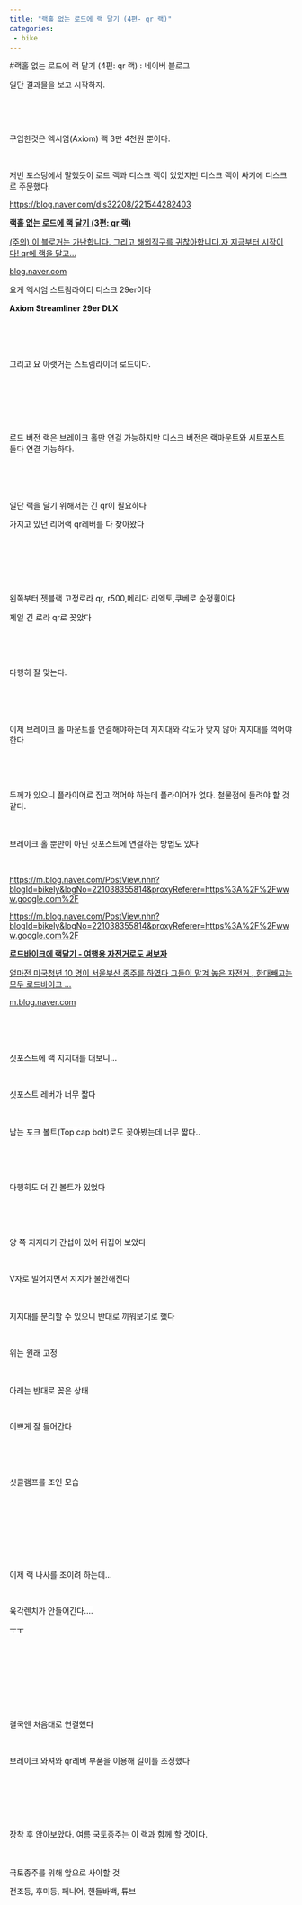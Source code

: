 ```yaml
---
title: "랙홀 없는 로드에 랙 달기 (4편- qr 랙)"
categories:
 - bike
---
```

#랙홀 없는 로드에 랙 달기 (4편: qr 랙) : 네이버 블로그
<div class="wrap_rabbit pcol2 _param(1) _postViewArea221545137892" id="post-view221545137892">
<!-- Rabbit HTML --><div class="se-viewer se-theme-default" lang="ko-KR">
<!-- SE_DOC_HEADER_END -->
<div class="se-main-container">
<div class="se-component se-text se-l-default" id="SE-d1a847c2-bec5-4c88-9bca-48799623bd4a">
<div class="se-component-content">
<div class="se-section se-section-text se-l-default">
<div class="se-module se-module-text"><!-- SE-TEXT { --><p class="se-text-paragraph se-text-paragraph-align-" id="SE-d6195693-295c-46cf-a13b-cafffa90b354" style=""><span class="se-fs- se-ff-" id="SE-879e5c88-6a34-43b6-95bd-8e9051c57477" style="">일단 결과물을 보고 시작하자.</span></p><!-- } SE-TEXT --><!-- SE-TEXT { --><p class="se-text-paragraph se-text-paragraph-align-" id="SE-1885bfdf-0cb3-4342-8558-c45db31653e2" style=""><span class="se-fs- se-ff-" id="SE-f7b64e61-6f01-43d0-9f40-adff106b0531" style="">​</span></p><!-- } SE-TEXT --></div>
</div>
</div>
</div> <div class="se-component se-image se-l-default" id="SE-615c5e50-88f5-4df5-9f2a-aaed97446b87">
<div class="se-component-content se-component-content-fit">
<div class="se-section se-section-image se-l-default se-section-align-">
<a class="se-module se-module-image __se_image_link __se_link" data-linkdata='{"id" : "SE-615c5e50-88f5-4df5-9f2a-aaed97446b87", "src" : "https://postfiles.pstatic.net/MjAxOTA1MjNfOTAg/MDAxNTU4NjE2NDQ0ODcy.KHO3kIeBGgjzL9dfoNiGsK-LG5Rl0Orzswhvx8NFw7Qg.f7BNf4hDyrYRaK4JXG6pwzDuSr88ghOUkcUgh-BDY7Yg.JPEG.dls32208/KakaoTalk_20190523_200548853.jpg", "linkUse" : "false", "link" : ""}' data-linktype="img" href="#" onclick="return false;" style=" ">
<img alt="" class="se-image-resource" data-height="1233" data-lazy-src="https://postfiles.pstatic.net/MjAxOTA1MjNfOTAg/MDAxNTU4NjE2NDQ0ODcy.KHO3kIeBGgjzL9dfoNiGsK-LG5Rl0Orzswhvx8NFw7Qg.f7BNf4hDyrYRaK4JXG6pwzDuSr88ghOUkcUgh-BDY7Yg.JPEG.dls32208/KakaoTalk_20190523_200548853.jpg?type=w966" data-width="693" src="https://raw.githubusercontent.com/rage147-OwO/rage147-OwO.github.io/master/_images/images/2019-5-24-랙홀 없는 로드에 랙 달기 (4편- qr 랙)/0.jpg">
</a> </div>
</div>
</div> <div class="se-component se-text se-l-default" id="SE-3806622d-5559-4f75-ac37-56b5d90e15bc">
<div class="se-component-content">
<div class="se-section se-section-text se-l-default">
<div class="se-module se-module-text"><!-- SE-TEXT { --><p class="se-text-paragraph se-text-paragraph-align-" id="SE-3cdb72cd-d42f-421f-a941-6c3c40f1090b" style=""><span class="se-fs- se-ff-" id="SE-a444a8e2-58fc-490f-8770-0259203ee252" style="">구입한것은 엑시엄(Axiom) 랙 3만 4천원 뿐이다.</span></p><!-- } SE-TEXT --><!-- SE-TEXT { --><p class="se-text-paragraph se-text-paragraph-align-" id="SE-a772460d-3ba2-491a-a467-66db754466f8" style=""><span class="se-fs- se-ff-" id="SE-43b9d2ba-6e60-4459-9cb8-ce297a60950f" style="">​</span></p><!-- } SE-TEXT --><!-- SE-TEXT { --><p class="se-text-paragraph se-text-paragraph-align-" id="SE-8985f149-4cc9-4001-a4d2-ee7eecd208d9" style=""><span class="se-fs- se-ff-" id="SE-ed09c46b-bfef-4187-9c29-3f9e1011af82" style="">저번 포스팅에서 말했듯이 로드 랙과 디스크 랙이 있었지만 디스크 랙이 싸기에 디스크로 주문했다.</span></p><!-- } SE-TEXT --><!-- SE-TEXT { --><p class="se-text-paragraph se-text-paragraph-align-" id="SE-2fbf29a6-5916-480e-816f-b80505ab5485" style=""><span class="se-fs- se-ff-" id="SE-5a62e4aa-f259-4b2c-b264-b64f004e562e" style=""> </span><span class="se-fs- se-ff-" id="SE-a5d3556a-0ff7-4915-bb9c-61861b706aa9" style=""><a class="se-link" href="https://blog.naver.com/dls32208/221544282403" target="_blank">https://blog.naver.com/dls32208/221544282403</a></span><span class="se-fs- se-ff-" id="SE-cb088496-c83e-4c59-b056-211245f4df7d" style=""> </span></p><!-- } SE-TEXT --></div>
</div>
</div>
</div> <div class="se-component se-oglink se-l-text" id="SE-97ef244a-f628-4c81-9c01-20b5bf23edea">
<div class="se-component-content">
<div class="se-section se-section-oglink se-l-text se-section-align-">
<div class="se-module se-module-oglink">
<a class="se-oglink-info" href="https://blog.naver.com/dls32208/221544282403" target="_blank">
<div class="se-oglink-info-container">
<strong class="se-oglink-title">랙홀 없는 로드에 랙 달기 (3편: qr 랙)</strong>
<p class="se-oglink-summary">(주의) 이 블로거는 가난합니다. 그리고 해외직구를 귀찮아합니다.​자 지금부터 시작이다! qr에 랙을 달고...</p>
<p class="se-oglink-url">blog.naver.com</p>
</div>
</a>
</div>
</div>
</div>
<script class="__se_module_data" data-module='{"type":"v2_oglink", "id" :"SE-97ef244a-f628-4c81-9c01-20b5bf23edea", "data" : {"link" : "https://blog.naver.com/dls32208/221544282403", "isVideo" : "false", "thumbnail" : "https://dthumb-phinf.pstatic.net/?src=%22https%3A%2F%2Fblogthumb.pstatic.net%2FMjAxOTA1MjNfMjA4%2FMDAxNTU4NTM3OTYxMTY3._bbsepAqiLEiSwNV_NL0s_NmJPLi1aihdGmGnlS5FKsg.wgV0miWkSrK6N5s90dtp1GzVAK6WHGzA_dIyrp7yAmgg.PNG.dls32208%2Fimage.png%3Ftype%3Dw2%22&amp;type=ff120"}}' type="text/data"></script>
</div> <div class="se-component se-text se-l-default" id="SE-ad98fc62-c6f3-499d-85a4-727d5bac5cae">
<div class="se-component-content">
<div class="se-section se-section-text se-l-default">
<div class="se-module se-module-text"><!-- SE-TEXT { --><p class="se-text-paragraph se-text-paragraph-align-" id="SE-e448cae2-1690-4d65-8a15-1b133eb9bba2" style=""><span class="se-fs- se-ff-" id="SE-e2c1ae83-79e2-4ce2-b196-46f64a73be41" style="">요게 엑시엄 스트림라이더 디스크 29er이다</span></p><!-- } SE-TEXT --><!-- SE-TEXT { --><p class="se-text-paragraph se-text-paragraph-align-" id="SE-97593471-b8a0-41c0-9c82-a4d1edb629bf" style="line-height:1.4;"><span class="se-fs-fs24 se-ff-system se-style-unset" id="SE-bedf6233-e773-4228-997f-ce72dbe5186e" style="color:#111111;background-color:#ffffff;"><b>Axiom Streamliner 29er DLX</b></span></p><!-- } SE-TEXT --></div>
</div>
</div>
</div> <div class="se-component se-image se-l-default" id="SE-aa8a961a-2973-4cbc-ba4b-54c0827f6e08">
<div class="se-component-content se-component-content-normal">
<div class="se-section se-section-image se-l-default se-section-align-" style="max-width:425px;">
<a class="se-module se-module-image __se_image_link __se_link" data-linkdata='{"id" : "SE-aa8a961a-2973-4cbc-ba4b-54c0827f6e08", "src" : "https://postfiles.pstatic.net/MjAxOTA1MjNfMjM5/MDAxNTU4NjE3MDM1NDMy.COfeY0-tw7uPgrGG7c_j82hcM3f0Wvma2I4Bat6-K24g.ahPI7XnJhyxZCqpZLln42R2Om85hpt_QMWG5Laf3CVIg.JPEG.dls32208/KakaoTalk_20190523_200551055.jpg", "linkUse" : "false", "link" : ""}' data-linktype="img" href="#" onclick="return false;" style=" ">
<img alt="" class="se-image-resource" data-height="346" data-lazy-src="https://postfiles.pstatic.net/MjAxOTA1MjNfMjM5/MDAxNTU4NjE3MDM1NDMy.COfeY0-tw7uPgrGG7c_j82hcM3f0Wvma2I4Bat6-K24g.ahPI7XnJhyxZCqpZLln42R2Om85hpt_QMWG5Laf3CVIg.JPEG.dls32208/KakaoTalk_20190523_200551055.jpg?type=w966" data-width="425" src="https://raw.githubusercontent.com/rage147-OwO/rage147-OwO.github.io/master/_images/images/2019-5-24-랙홀 없는 로드에 랙 달기 (4편- qr 랙)/1.jpg">
</a> </div>
</div>
</div> <div class="se-component se-text se-l-default" id="SE-4d816aa6-9023-4de5-b7eb-5c2e30498451">
<div class="se-component-content">
<div class="se-section se-section-text se-l-default">
<div class="se-module se-module-text"><!-- SE-TEXT { --><p class="se-text-paragraph se-text-paragraph-align-" id="SE-186cdde8-b659-457d-843b-dad943f06dcd" style="line-height:1.4;"><span class="se-fs-fs24 se-ff-system se-style-unset" id="SE-ed1098d3-ea98-469f-a305-fea7c759a905" style="color:#111111;background-color:#ffffff;"><b>​</b></span></p><!-- } SE-TEXT --><!-- SE-TEXT { --><p class="se-text-paragraph se-text-paragraph-align-" id="SE-2f958eb2-74c2-4d7b-bd65-00b827b36a20" style="line-height:1.4;"><span class="se-fs- se-ff- se-weight-unset se-style-unset" id="SE-61ba8713-8a49-4e84-b991-39cfe95dbe1b" style="color:#111111;background-color:#ffffff;">그리고 요 아랫거는 스트림라이더 로드이다.</span></p><!-- } SE-TEXT --><!-- SE-TEXT { --><p class="se-text-paragraph se-text-paragraph-align-" id="SE-8034ac63-6274-42a1-84e7-ae42c2dce1b5" style="line-height:1.4;"><span class="se-fs- se-ff- se-weight-unset se-style-unset" id="SE-f5068aa2-92cd-487b-b124-10056fc8e169" style="color:#111111;background-color:#ffffff;">​</span></p><!-- } SE-TEXT --><!-- SE-TEXT { --><p class="se-text-paragraph se-text-paragraph-align-" id="SE-bde07852-0500-44ab-b510-8161e48165b7" style="line-height:1.4;"><span class="se-fs- se-ff- se-weight-unset se-style-unset" id="SE-ab7a59ff-3bf2-4406-a4ef-5ed4dac2dd45" style="color:#111111;background-color:#ffffff;">​</span></p><!-- } SE-TEXT --></div>
</div>
</div>
</div> <div class="se-component se-image se-l-default" id="SE-c872c5f8-7e83-42ba-945a-0cefc9b6e9c9">
<div class="se-component-content se-component-content-normal">
<div class="se-section se-section-image se-l-default se-section-align-" style="max-width:560px;">
<a class="se-module se-module-image __se_image_link __se_link" data-linkdata='{"id" : "SE-c872c5f8-7e83-42ba-945a-0cefc9b6e9c9", "src" : "https://raw.githubusercontent.com/rage147-OwO/rage147-OwO.github.io/master/_images/images/2019-5-24-랙홀 없는 로드에 랙 달기 (4편- qr 랙)/2.jpg", "linkUse" : "false", "link" : ""}' data-linktype="img" href="#" onclick="return false;" style=" ">
<img alt="" class="se-image-resource" src="https://raw.githubusercontent.com/rage147-OwO/rage147-OwO.github.io/master/_images/images/2019-5-24-랙홀 없는 로드에 랙 달기 (4편- qr 랙)/2.jpg">
</a> </div>
</div>
</div> <div class="se-component se-text se-l-default" id="SE-b25a1dae-22e9-4438-bada-5afba6333231">
<div class="se-component-content">
<div class="se-section se-section-text se-l-default">
<div class="se-module se-module-text"><!-- SE-TEXT { --><p class="se-text-paragraph se-text-paragraph-align-" id="SE-6aa0e2f6-8571-4a53-8fe0-ad03ffe4bdaa" style="line-height:1.4;"><span class="se-fs- se-ff- se-weight-unset se-style-unset" id="SE-32c1d5f3-90f7-4c41-960d-6c0612f28dd3" style="color:#111111;background-color:#ffffff;">로드 버전 랙은 브레이크 홀만 연걸 가능하지만 디스크 버전은 랙마운트와 시트포스트 둘다 연결 가능하다.</span></p><!-- } SE-TEXT --><!-- SE-TEXT { --><p class="se-text-paragraph se-text-paragraph-align-" id="SE-d10d01c3-cd61-4ece-bfd9-5f462afc7ef1" style="line-height:1.4;"><span class="se-fs- se-ff- se-weight-unset se-style-unset" id="SE-79490484-1ee3-435b-85f7-b25812f39124" style="color:#111111;background-color:#ffffff;">​</span></p><!-- } SE-TEXT --><!-- SE-TEXT { --><p class="se-text-paragraph se-text-paragraph-align-" id="SE-45bbb924-ea29-4f08-9f7f-bc5c390d061b" style="line-height:1.4;"><span class="se-fs- se-ff- se-weight-unset se-style-unset" id="SE-4b37aa93-48ab-43b7-bf37-073313eae1db" style="color:#111111;background-color:#ffffff;">​</span></p><!-- } SE-TEXT --><!-- SE-TEXT { --><p class="se-text-paragraph se-text-paragraph-align-" id="SE-2994ff89-6f34-42cf-8eee-c04de7ce7ebc" style="line-height:1.4;"><span class="se-fs- se-ff- se-weight-unset se-style-unset" id="SE-b02ad421-1ee2-4c25-86d7-118590e6dc1e" style="color:#111111;background-color:#ffffff;">일단 랙을 달기 위해서는 긴 qr이 필요하다</span></p><!-- } SE-TEXT --><!-- SE-TEXT { --><p class="se-text-paragraph se-text-paragraph-align-" id="SE-81e49f95-47b3-46ee-a9bd-58e28f6881e7" style="line-height:1.4;"><span class="se-fs- se-ff- se-weight-unset se-style-unset" id="SE-fed7c9d7-7dc5-4002-a1af-b3b2f4ddce65" style="color:#111111;background-color:#ffffff;">가지고 있던 리어랙 qr레버를 다 찾아왔다</span></p><!-- } SE-TEXT --><!-- SE-TEXT { --><p class="se-text-paragraph se-text-paragraph-align-" id="SE-1b708b30-f06d-46b1-b576-3128fe035fb4" style="line-height:1.4;"><span class="se-fs- se-ff- se-weight-unset se-style-unset" id="SE-ecfa8c2e-de60-4931-8597-c0f53725d34f" style="color:#111111;background-color:#ffffff;">​</span></p><!-- } SE-TEXT --><!-- SE-TEXT { --><p class="se-text-paragraph se-text-paragraph-align-" id="SE-6d40b397-9b8e-4240-9542-2f0b92fe8cf2" style="line-height:1.4;"><span class="se-fs- se-ff- se-weight-unset se-style-unset" id="SE-64b74826-5545-4250-86ae-34ffda72998f" style="color:#111111;background-color:#ffffff;">​</span></p><!-- } SE-TEXT --></div>
</div>
</div>
</div> <div class="se-component se-image se-l-default" id="SE-53bec902-3963-4599-b602-047d680d057f">
<div class="se-component-content se-component-content-normal">
<div class="se-section se-section-image se-l-default se-section-align-" style="max-width:519px;">
<a class="se-module se-module-image __se_image_link __se_link" data-linkdata='{"id" : "SE-53bec902-3963-4599-b602-047d680d057f", "src" : "https://postfiles.pstatic.net/MjAxOTA1MjNfMTQ0/MDAxNTU4NjE5MTU2MTg2.uYo0v-xd36_qkUVPskbCwiwZ_iVSjP8sNa7U01xyMZ0g.mJKJL-sWU4dE3dzs9fRG311Cvf1uhDDcIES5CkQXIQog.JPEG.dls32208/KakaoTalk_20190522_232957625.jpg", "linkUse" : "false", "link" : ""}' data-linktype="img" href="#" onclick="return false;" style=" ">
<img alt="" class="se-image-resource" data-height="924" data-lazy-src="https://postfiles.pstatic.net/MjAxOTA1MjNfMTQ0/MDAxNTU4NjE5MTU2MTg2.uYo0v-xd36_qkUVPskbCwiwZ_iVSjP8sNa7U01xyMZ0g.mJKJL-sWU4dE3dzs9fRG311Cvf1uhDDcIES5CkQXIQog.JPEG.dls32208/KakaoTalk_20190522_232957625.jpg?type=w966" data-width="519" src="https://raw.githubusercontent.com/rage147-OwO/rage147-OwO.github.io/master/_images/images/2019-5-24-랙홀 없는 로드에 랙 달기 (4편- qr 랙)/3.jpg">
</a> </div>
</div>
</div> <div class="se-component se-text se-l-default" id="SE-f46e3ff3-20cc-46fc-b878-cc8323df5470">
<div class="se-component-content">
<div class="se-section se-section-text se-l-default">
<div class="se-module se-module-text"><!-- SE-TEXT { --><p class="se-text-paragraph se-text-paragraph-align-" id="SE-65ee7463-da6b-44de-a023-f7d07a22cd1a" style="line-height:1.4;"><span class="se-fs- se-ff- se-weight-unset se-style-unset" id="SE-1db65658-bfad-4a33-bdfb-2979f58c9b2f" style="color:#111111;background-color:#ffffff;">왼쪽부터 젯블랙 고정로라 qr, r500,메리다 리엑토,쿠베로 순정휠이다</span></p><!-- } SE-TEXT --><!-- SE-TEXT { --><p class="se-text-paragraph se-text-paragraph-align-" id="SE-6deeea74-3b95-41e8-8cac-2a2e4dd77dcb" style="line-height:1.4;"><span class="se-fs- se-ff- se-weight-unset se-style-unset" id="SE-efd32c40-ef14-4985-8f9d-2f904b2aa34b" style="color:#111111;background-color:#ffffff;">제일 긴 로라 qr로 꽂았다</span></p><!-- } SE-TEXT --><!-- SE-TEXT { --><p class="se-text-paragraph se-text-paragraph-align-" id="SE-d405082b-8222-41e4-a2b1-8d433ca6b0c2" style="line-height:1.4;"><span class="se-fs- se-ff- se-weight-unset se-style-unset" id="SE-dcb6ac25-c9d8-4d79-979c-e0c583033b8a" style="color:#111111;background-color:#ffffff;">​</span></p><!-- } SE-TEXT --></div>
</div>
</div>
</div> <div class="se-component se-image se-l-default" id="SE-75052d80-8a09-46f0-b996-6f0b0d43c262">
<div class="se-component-content se-component-content-normal">
<div class="se-section se-section-image se-l-default se-section-align-" style="max-width:519px;">
<a class="se-module se-module-image __se_image_link __se_link" data-linkdata='{"id" : "SE-75052d80-8a09-46f0-b996-6f0b0d43c262", "src" : "https://postfiles.pstatic.net/MjAxOTA1MjNfMTEg/MDAxNTU4NjE5ODg2NDk4.L3KhbQXmIfapVJqtEo2R3gCBb7dlAVEDCRPgHUbPhKMg.Au6NrcR0H8roDF-As18H-O3lkWkEiWCFCkWYp15HqvMg.JPEG.dls32208/KakaoTalk_20190523_001754519.jpg", "linkUse" : "false", "link" : ""}' data-linktype="img" href="#" onclick="return false;" style=" ">
<img alt="" class="se-image-resource" data-height="924" data-lazy-src="https://postfiles.pstatic.net/MjAxOTA1MjNfMTEg/MDAxNTU4NjE5ODg2NDk4.L3KhbQXmIfapVJqtEo2R3gCBb7dlAVEDCRPgHUbPhKMg.Au6NrcR0H8roDF-As18H-O3lkWkEiWCFCkWYp15HqvMg.JPEG.dls32208/KakaoTalk_20190523_001754519.jpg?type=w966" data-width="519" src="https://raw.githubusercontent.com/rage147-OwO/rage147-OwO.github.io/master/_images/images/2019-5-24-랙홀 없는 로드에 랙 달기 (4편- qr 랙)/4.jpg"/>
</a> </div>
</div>
</div> <div class="se-component se-text se-l-default" id="SE-8fa611a4-a366-40f7-b2ca-03e1ed0b2e44">
<div class="se-component-content">
<div class="se-section se-section-text se-l-default">
<div class="se-module se-module-text"><!-- SE-TEXT { --><p class="se-text-paragraph se-text-paragraph-align-" id="SE-0e7be7d8-fe27-47c6-86b1-36558c16ee4f" style="line-height:1.4;"><span class="se-fs- se-ff- se-weight-unset se-style-unset" id="SE-68f1a6af-26a0-498a-b415-68e19f1cb65c" style="color:#111111;background-color:#ffffff;">다행히 잘 맞는다.</span></p><!-- } SE-TEXT --><!-- SE-TEXT { --><p class="se-text-paragraph se-text-paragraph-align-" id="SE-0aa0fe0d-9435-40a3-9616-fb3cb067d142" style="line-height:1.4;"><span class="se-fs- se-ff- se-weight-unset se-style-unset" id="SE-72b96f85-c058-427c-a6be-b652b60ec0da" style="color:#111111;background-color:#ffffff;">​</span></p><!-- } SE-TEXT --><!-- SE-TEXT { --><p class="se-text-paragraph se-text-paragraph-align-" id="SE-45105fcc-9f4d-4342-9bb7-91ae7e1b9166" style="line-height:1.4;"><span class="se-fs- se-ff- se-weight-unset se-style-unset" id="SE-d6579cd2-482d-4eba-a35d-8650b0fad5bf" style="color:#111111;background-color:#ffffff;">​</span></p><!-- } SE-TEXT --><!-- SE-TEXT { --><p class="se-text-paragraph se-text-paragraph-align-" id="SE-44be0f3e-48d6-462e-a38b-4f18d9f5e253" style="line-height:1.4;"><span class="se-fs- se-ff- se-weight-unset se-style-unset" id="SE-2dec92d4-41fd-4869-ba5c-c6e69f66ed96" style="color:#111111;background-color:#ffffff;">이제 브레이크 홀 마운트를 연결해야하는데 지지대와 각도가 맞지 않아 지지대를 꺽어야 한다</span></p><!-- } SE-TEXT --></div>
</div>
</div>
</div> <div class="se-component se-image se-l-default" id="SE-dc245cca-a098-49ce-b854-b9c4848eae76">
<div class="se-component-content se-component-content-normal">
<div class="se-section se-section-image se-l-default se-section-align-" style="max-width:519px;">
<a class="se-module se-module-image __se_image_link __se_link" data-linkdata='{"id" : "SE-dc245cca-a098-49ce-b854-b9c4848eae76", "src" : "https://postfiles.pstatic.net/MjAxOTA1MjNfMjI5/MDAxNTU4NjIxMTY3Nzc1.1hQN42y4TDa6d10Im2i853zu3wVk59nfUsw3FfVBtMsg.SftO7gXOIoKe6DgV4SOYC1fyQSWLbgVWSp6PugkA71cg.JPEG.dls32208/KakaoTalk_20190522_232923856.jpg", "linkUse" : "false", "link" : ""}' data-linktype="img" href="#" onclick="return false;" style=" ">
<img alt="" class="se-image-resource" data-height="924" data-lazy-src="https://postfiles.pstatic.net/MjAxOTA1MjNfMjI5/MDAxNTU4NjIxMTY3Nzc1.1hQN42y4TDa6d10Im2i853zu3wVk59nfUsw3FfVBtMsg.SftO7gXOIoKe6DgV4SOYC1fyQSWLbgVWSp6PugkA71cg.JPEG.dls32208/KakaoTalk_20190522_232923856.jpg?type=w966" data-width="519" src="https://raw.githubusercontent.com/rage147-OwO/rage147-OwO.github.io/master/_images/images/2019-5-24-랙홀 없는 로드에 랙 달기 (4편- qr 랙)/5.jpg"/>
</a> </div>
</div>
</div> <div class="se-component se-text se-l-default" id="SE-ef5b1734-3b44-4e1f-9a17-b6b5bdd4090c">
<div class="se-component-content">
<div class="se-section se-section-text se-l-default">
<div class="se-module se-module-text"><!-- SE-TEXT { --><p class="se-text-paragraph se-text-paragraph-align-" id="SE-6487b68d-f431-45dc-ad1f-6c82d4433c43" style="line-height:1.4;"><span class="se-fs- se-ff- se-weight-unset se-style-unset" id="SE-bd95987b-852f-4e14-8a59-435060c287c7" style="color:#111111;background-color:#ffffff;">​</span></p><!-- } SE-TEXT --><!-- SE-TEXT { --><p class="se-text-paragraph se-text-paragraph-align-" id="SE-a1d54547-efd4-4668-a819-ac89096feba8" style="line-height:1.4;"><span class="se-fs- se-ff- se-weight-unset se-style-unset" id="SE-ae5f0aaf-ce2e-4c21-8958-e605ae8f519b" style="color:#111111;background-color:#ffffff;">두께가 있으니 플라이어로 잡고 꺽어야 하는데 플라이어가 없다. 철물점에 들려야 할 것 같다.</span></p><!-- } SE-TEXT --><!-- SE-TEXT { --><p class="se-text-paragraph se-text-paragraph-align-" id="SE-7f6eacda-290a-439c-93b6-334997e2ec22" style="line-height:1.4;"><span class="se-fs- se-ff- se-weight-unset se-style-unset" id="SE-c6e7cd22-2469-4870-9231-db987c2e5df3" style="color:#111111;background-color:#ffffff;">​</span></p><!-- } SE-TEXT --><!-- SE-TEXT { --><p class="se-text-paragraph se-text-paragraph-align-" id="SE-69141469-b0da-4c12-bc9b-0e4620d716ce" style="line-height:1.4;"><span class="se-fs- se-ff- se-weight-unset se-style-unset" id="SE-c5316deb-b0fe-4d6f-82e8-3a7ded2605e0" style="color:#111111;background-color:#ffffff;">브레이크 홀 뿐만이 아닌 싯포스트에 연결하는 방법도 있다</span></p><!-- } SE-TEXT --></div>
</div>
</div>
</div> <div class="se-component se-image se-l-default" id="SE-f3d33009-27ed-4a82-b88d-816969d24ffc">
<div class="se-component-content se-component-content-normal">
<div class="se-section se-section-image se-l-default se-section-align-" style="max-width:519px;">
<a class="se-module se-module-image __se_image_link __se_link" data-linkdata='{"id" : "SE-f3d33009-27ed-4a82-b88d-816969d24ffc", "src" : "https://raw.githubusercontent.com/rage147-OwO/rage147-OwO.github.io/master/_images/images/2019-5-24-랙홀 없는 로드에 랙 달기 (4편- qr 랙)/6.jpg", "linkUse" : "false", "link" : ""}' data-linktype="img" href="#" onclick="return false;" style=" ">
<img alt="" class="se-image-resource" src="https://raw.githubusercontent.com/rage147-OwO/rage147-OwO.github.io/master/_images/images/2019-5-24-랙홀 없는 로드에 랙 달기 (4편- qr 랙)/6.jpg"/>
</a> <div class="se-module se-module-text se-caption"><p class="se-text-paragraph se-text-paragraph-align-" id="SE-b42c3854-128b-4019-b69c-7184ebf47362" style=""><span class="se-fs- se-ff-" id="SE-8e2807cc-ba5d-4b5b-a94a-45a8d28069e7" style=""><a class="se-link" href="https://m.blog.naver.com/PostView.nhn?blogId=bikely&amp;logNo=221038355814&amp;proxyReferer=https%3A%2F%2Fwww.google.com%2F" target="_blank">https://m.blog.naver.com/PostView.nhn?blogId=bikely&amp;logNo=221038355814&amp;proxyReferer=https%3A%2F%2Fwww.google.com%2F</a></span></p></div>
</div>
</div>
</div> <div class="se-component se-text se-l-default" id="SE-38920648-7547-4ceb-9e3a-8ad75a9562c5">
<div class="se-component-content">
<div class="se-section se-section-text se-l-default">
<div class="se-module se-module-text"><!-- SE-TEXT { --><p class="se-text-paragraph se-text-paragraph-align-" id="SE-4193d8d3-934e-48d0-9354-17a60acb8b52" style=""><span class="se-fs- se-ff-" id="SE-94ba5019-26ff-4f0b-b265-6084f9d1af59" style=""><a class="se-link" href="https://m.blog.naver.com/PostView.nhn?blogId=bikely&amp;logNo=221038355814&amp;proxyReferer=https%3A%2F%2Fwww.google.com%2F" target="_blank">https://m.blog.naver.com/PostView.nhn?blogId=bikely&amp;logNo=221038355814&amp;proxyReferer=https%3A%2F%2Fwww.google.com%2F</a></span></p><!-- } SE-TEXT --></div>
</div>
</div>
</div> <div class="se-component se-oglink se-l-text" id="SE-f8c4ee77-be41-4a73-b9b8-f10e7838b343">
<div class="se-component-content">
<div class="se-section se-section-oglink se-l-text se-section-align-">
<div class="se-module se-module-oglink">
<a class="se-oglink-info" href="https://m.blog.naver.com/PostView.nhn?blogId=bikely&amp;logNo=221038355814&amp;proxyReferer=https%3A%2F%2Fwww.google.com%2F" target="_blank">
<div class="se-oglink-info-container">
<strong class="se-oglink-title">로드바이크에  랙달기  -  여행용 자전거로도  써보자</strong>
<p class="se-oglink-summary">얼마전 미국청년 10 명이 서울부산 종주를 하였다 그들이 맡겨 놓은 자전거 , 한대빼고는 모두 로드바이크 ...</p>
<p class="se-oglink-url">m.blog.naver.com</p>
</div>
</a>
</div>
</div>
</div>
<script class="__se_module_data" data-module='{"type":"v2_oglink", "id" :"SE-f8c4ee77-be41-4a73-b9b8-f10e7838b343", "data" : {"link" : "https://m.blog.naver.com/PostView.nhn?blogId=bikely&amp;logNo=221038355814&amp;proxyReferer=https%3A%2F%2Fwww.google.com%2F", "isVideo" : "false", "thumbnail" : "https://dthumb-phinf.pstatic.net/?src=%22https%3A%2F%2Fblogthumb.pstatic.net%2FMjAxNzA2MjdfMjYw%2FMDAxNDk4NTE5NjMxMDIy.gEKk37isydLWMW8yZxmGqlEVlL1vWdsxAM_1WWKVqGsg.iZ3wI452UKeUtakfg25-xD9AxOxzkvkKFqcNincPTHAg.JPEG.bikely%2F%25C0%25CC%25B4%25F6%25BF%25B5_%25BD%25BA%25B8%25B6%25C6%25AE%25C6%25F9_1_%25C2%25F7_2449.jpg%3Ftype%3Dw2%22&amp;type=ff120"}}' type="text/data"></script>
</div> <div class="se-component se-text se-l-default" id="SE-53d7f759-72a3-4de5-957f-db718d63256e">
<div class="se-component-content">
<div class="se-section se-section-text se-l-default">
<div class="se-module se-module-text"><!-- SE-TEXT { --><p class="se-text-paragraph se-text-paragraph-align-" id="SE-644a3057-b335-4791-bffd-a157f3e3cf5f" style="line-height:1.4;"><span class="se-fs- se-ff- se-weight-unset se-style-unset" id="SE-5029713c-fac6-4669-9387-e80a4bcbc117" style="color:#111111;background-color:#ffffff;">​</span></p><!-- } SE-TEXT --><!-- SE-TEXT { --><p class="se-text-paragraph se-text-paragraph-align-" id="SE-8d3d8901-982c-412b-ab22-8877d6d53065" style="line-height:1.4;"><span class="se-fs- se-ff- se-weight-unset se-style-unset" id="SE-062dab21-1188-4082-8ae0-c0ce73070c99" style="color:#111111;background-color:#ffffff;">​</span></p><!-- } SE-TEXT --><!-- SE-TEXT { --><p class="se-text-paragraph se-text-paragraph-align-" id="SE-a72c413a-2569-4b51-ab67-5c8676d44c44" style="line-height:1.4;"><span class="se-fs- se-ff- se-weight-unset se-style-unset" id="SE-5ed0e76f-5bc4-4b40-9c07-b961fcd5db26" style="color:#111111;background-color:#ffffff;">싯포스트에 랙 지지대를 대보니...</span></p><!-- } SE-TEXT --></div>
</div>
</div>
</div> <div class="se-component se-image se-l-default" id="SE-b4c4112d-e7ab-47cf-adaf-a9f8ac68f900">
<div class="se-component-content se-component-content-normal">
<div class="se-section se-section-image se-l-default se-section-align-" style="max-width:519px;">
<a class="se-module se-module-image __se_image_link __se_link" data-linkdata='{"id" : "SE-b4c4112d-e7ab-47cf-adaf-a9f8ac68f900", "src" : "https://postfiles.pstatic.net/MjAxOTA1MjNfMTI4/MDAxNTU4NjIxNDEyMzE4.vMdkY5m3dqO7tmXHTJ9e_Wbz10_6wDZCr7Rm_GzG2ssg.JtU9CUw5k-zJK4nrIu3JXwxPjAatNxo4-2bmxF4nLsAg.JPEG.dls32208/KakaoTalk_20190523_200600408.jpg", "linkUse" : "false", "link" : ""}' data-linktype="img" href="#" onclick="return false;" style=" ">
<img alt="" class="se-image-resource" data-height="924" data-lazy-src="https://postfiles.pstatic.net/MjAxOTA1MjNfMTI4/MDAxNTU4NjIxNDEyMzE4.vMdkY5m3dqO7tmXHTJ9e_Wbz10_6wDZCr7Rm_GzG2ssg.JtU9CUw5k-zJK4nrIu3JXwxPjAatNxo4-2bmxF4nLsAg.JPEG.dls32208/KakaoTalk_20190523_200600408.jpg?type=w966" data-width="519" src="https://raw.githubusercontent.com/rage147-OwO/rage147-OwO.github.io/master/_images/images/2019-5-24-랙홀 없는 로드에 랙 달기 (4편- qr 랙)/7.jpg"/>
</a> </div>
</div>
</div> <div class="se-component se-text se-l-default" id="SE-c118f109-be65-4373-9202-ac14be1e29c1">
<div class="se-component-content">
<div class="se-section se-section-text se-l-default">
<div class="se-module se-module-text"><!-- SE-TEXT { --><p class="se-text-paragraph se-text-paragraph-align-" id="SE-a14c3ff9-ccc8-4da9-8626-9651f78077e7" style="line-height:1.4;"><span class="se-fs- se-ff- se-weight-unset se-style-unset" id="SE-bf373359-c0f7-4eea-9bea-594314785f5d" style="color:#111111;background-color:#ffffff;">싯포스트 레버가 너무 짧다</span></p><!-- } SE-TEXT --><!-- SE-TEXT { --><p class="se-text-paragraph se-text-paragraph-align-" id="SE-64ac21db-d5c6-4d37-aa2b-c680c74b63e6" style="line-height:1.4;"><span class="se-fs- se-ff- se-weight-unset se-style-unset" id="SE-e07b83c1-4406-4f1e-a057-0af7241ee489" style="color:#111111;background-color:#ffffff;">​</span></p><!-- } SE-TEXT --><!-- SE-TEXT { --><p class="se-text-paragraph se-text-paragraph-align-" id="SE-4babcafa-a2d1-485c-8438-4a90efb06a9d" style="line-height:1.4;"><span class="se-fs- se-ff- se-weight-unset se-style-unset" id="SE-2fdcf5f2-6a2b-48f3-9159-9ef3c2741d72" style="color:#111111;background-color:#ffffff;">남는 포크 볼트(Top cap </span><span class="se-fs- se-ff-" id="SE-0273932d-92ce-4f15-b554-ef57587e46c0" style="">bolt</span><span class="se-fs- se-ff- se-weight-unset se-style-unset" id="SE-c59e3984-33c2-4e1d-876d-41a12afad375" style="color:#111111;background-color:#ffffff;">)로도 꽂아봤는데 너무 짧다..</span></p><!-- } SE-TEXT --></div>
</div>
</div>
</div> <div class="se-component se-image se-l-default" id="SE-28039e9a-709b-4bff-a020-04df51f8cb3e">
<div class="se-component-content se-component-content-normal">
<div class="se-section se-section-image se-l-default se-section-align-" style="max-width:519px;">
<a class="se-module se-module-image __se_image_link __se_link" data-linkdata='{"id" : "SE-28039e9a-709b-4bff-a020-04df51f8cb3e", "src" : "https://postfiles.pstatic.net/MjAxOTA1MjNfMjA3/MDAxNTU4NjIxNzIyNDkz.DmgKG3uKtRNJpg_hX62sCLSCjVI_M5rqH5TUhr5SNMAg.tKA9CS0U_PH7JVM21W7iqLHjbuJFVKHGXw-JDZjqfEkg.JPEG.dls32208/KakaoTalk_20190523_200559561.jpg", "linkUse" : "false", "link" : ""}' data-linktype="img" href="#" onclick="return false;" style=" ">
<img alt="" class="se-image-resource" data-height="291" data-lazy-src="https://postfiles.pstatic.net/MjAxOTA1MjNfMjA3/MDAxNTU4NjIxNzIyNDkz.DmgKG3uKtRNJpg_hX62sCLSCjVI_M5rqH5TUhr5SNMAg.tKA9CS0U_PH7JVM21W7iqLHjbuJFVKHGXw-JDZjqfEkg.JPEG.dls32208/KakaoTalk_20190523_200559561.jpg?type=w966" data-width="519" src="https://raw.githubusercontent.com/rage147-OwO/rage147-OwO.github.io/master/_images/images/2019-5-24-랙홀 없는 로드에 랙 달기 (4편- qr 랙)/8.jpg"/>
</a> </div>
</div>
</div> <div class="se-component se-text se-l-default" id="SE-6aa2de80-dbd1-4485-8f53-12a0fac8587c">
<div class="se-component-content">
<div class="se-section se-section-text se-l-default">
<div class="se-module se-module-text"><!-- SE-TEXT { --><p class="se-text-paragraph se-text-paragraph-align-" id="SE-1f7464ec-3d10-483b-b74d-48ce892335dc" style="line-height:1.4;"><span class="se-fs- se-ff- se-weight-unset se-style-unset" id="SE-018f5b99-50eb-4b06-90e6-b232df126b80" style="color:#111111;background-color:#ffffff;">​</span></p><!-- } SE-TEXT --><!-- SE-TEXT { --><p class="se-text-paragraph se-text-paragraph-align-" id="SE-94fa62bb-b3be-4168-abaa-8342176f5c02" style="line-height:1.4;"><span class="se-fs- se-ff- se-weight-unset se-style-unset" id="SE-fa421afc-a1df-4f69-90e2-b56f832965bb" style="color:#111111;background-color:#ffffff;">다행히도 더 긴 볼트가 있었다</span></p><!-- } SE-TEXT --></div>
</div>
</div>
</div> <div class="se-component se-image se-l-default" id="SE-8bf9492e-1124-4537-a592-b0b83842e04e">
<div class="se-component-content se-component-content-normal">
<div class="se-section se-section-image se-l-default se-section-align-" style="max-width:519px;">
<a class="se-module se-module-image __se_image_link __se_link" data-linkdata='{"id" : "SE-8bf9492e-1124-4537-a592-b0b83842e04e", "src" : "https://postfiles.pstatic.net/MjAxOTA1MjNfMTMy/MDAxNTU4NjIyMTIzOTY4.5kiz4d43f94nwZbXVPG4xg8Y6WKhOWvXYp1PAUAW-tgg.KNI3Ur-xrGCoVlsUmlPhISdrc1fMlgvK7UNhtv-140Mg.JPEG.dls32208/KakaoTalk_20190523_200558792.jpg", "linkUse" : "false", "link" : ""}' data-linktype="img" href="#" onclick="return false;" style=" ">
<img alt="" class="se-image-resource" data-height="924" data-lazy-src="https://postfiles.pstatic.net/MjAxOTA1MjNfMTMy/MDAxNTU4NjIyMTIzOTY4.5kiz4d43f94nwZbXVPG4xg8Y6WKhOWvXYp1PAUAW-tgg.KNI3Ur-xrGCoVlsUmlPhISdrc1fMlgvK7UNhtv-140Mg.JPEG.dls32208/KakaoTalk_20190523_200558792.jpg?type=w966" data-width="519" src="https://raw.githubusercontent.com/rage147-OwO/rage147-OwO.github.io/master/_images/images/2019-5-24-랙홀 없는 로드에 랙 달기 (4편- qr 랙)/9.jpg"/>
</a> </div>
</div>
</div> <div class="se-component se-text se-l-default" id="SE-a6adeddc-ba48-465b-9cb1-ac6720165478">
<div class="se-component-content">
<div class="se-section se-section-text se-l-default">
<div class="se-module se-module-text"><!-- SE-TEXT { --><p class="se-text-paragraph se-text-paragraph-align-" id="SE-5c8690a0-4d45-48fd-be1d-9f3c97c89a18" style="line-height:1.4;"><span class="se-fs- se-ff- se-weight-unset se-style-unset" id="SE-8f38689f-cfee-4974-ae75-b12c04514a40" style="color:#111111;background-color:#ffffff;">​</span></p><!-- } SE-TEXT --><!-- SE-TEXT { --><p class="se-text-paragraph se-text-paragraph-align-" id="SE-2f055261-a5a7-45b7-a37a-27fa3f892d85" style="line-height:1.4;"><span class="se-fs- se-ff- se-weight-unset se-style-unset" id="SE-a24ab618-4a27-402c-81f6-c4386a340508" style="color:#111111;background-color:#ffffff;">양 쪽 지지대가 간섭이 있어 뒤집어 보았다</span></p><!-- } SE-TEXT --></div>
</div>
</div>
</div> <div class="se-component se-image se-l-default" id="SE-cf2aa6bc-2e7a-47d4-b6e1-7a9e5c7fa111">
<div class="se-component-content se-component-content-normal">
<div class="se-section se-section-image se-l-default se-section-align-" style="max-width:519px;">
<a class="se-module se-module-image __se_image_link __se_link" data-linkdata='{"id" : "SE-cf2aa6bc-2e7a-47d4-b6e1-7a9e5c7fa111", "src" : "https://postfiles.pstatic.net/MjAxOTA1MjNfMjIw/MDAxNTU4NjIyMjE1Njc5.RyOxhjGimnGZtl7kM09enbA20fZAzmJAdYVV4xHySjEg.wdmMivqq9cp4pFlAUX-IaCViBuW4oRf7tbTwbtkzBKog.JPEG.dls32208/KakaoTalk_20190523_200557625.jpg", "linkUse" : "false", "link" : ""}' data-linktype="img" href="#" onclick="return false;" style=" ">
<img alt="" class="se-image-resource" data-height="291" data-lazy-src="https://postfiles.pstatic.net/MjAxOTA1MjNfMjIw/MDAxNTU4NjIyMjE1Njc5.RyOxhjGimnGZtl7kM09enbA20fZAzmJAdYVV4xHySjEg.wdmMivqq9cp4pFlAUX-IaCViBuW4oRf7tbTwbtkzBKog.JPEG.dls32208/KakaoTalk_20190523_200557625.jpg?type=w966" data-width="519" src="https://raw.githubusercontent.com/rage147-OwO/rage147-OwO.github.io/master/_images/images/2019-5-24-랙홀 없는 로드에 랙 달기 (4편- qr 랙)/10.jpg"/>
</a> </div>
</div>
</div> <div class="se-component se-text se-l-default" id="SE-2d2633a1-be79-4b17-af65-faf6891fd745">
<div class="se-component-content">
<div class="se-section se-section-text se-l-default">
<div class="se-module se-module-text"><!-- SE-TEXT { --><p class="se-text-paragraph se-text-paragraph-align-" id="SE-c0730e0b-552a-4c3d-b5e6-3132b4786258" style="line-height:1.4;"><span class="se-fs- se-ff- se-weight-unset se-style-unset" id="SE-39d37443-cac6-46e2-bfb5-f39f9f39b725" style="color:#111111;background-color:#ffffff;">V자로 벌어지면서 지지가 불안해진다</span></p><!-- } SE-TEXT --><!-- SE-TEXT { --><p class="se-text-paragraph se-text-paragraph-align-" id="SE-0e16c8fe-292b-4e9c-b286-d5528205457a" style="line-height:1.4;"><span class="se-fs- se-ff- se-weight-unset se-style-unset" id="SE-3521eef0-5afe-4e99-b240-36433f76d605" style="color:#111111;background-color:#ffffff;">​</span></p><!-- } SE-TEXT --><!-- SE-TEXT { --><p class="se-text-paragraph se-text-paragraph-align-" id="SE-18cff6f0-0f8b-4a02-8870-ce66f38ea18b" style="line-height:1.4;"><span class="se-fs- se-ff- se-weight-unset se-style-unset" id="SE-e7c8046e-d620-4081-9d6d-8b79f9ad2433" style="color:#111111;background-color:#ffffff;">지지대를 분리할 수 있으니 반대로 끼워보기로 했다</span></p><!-- } SE-TEXT --></div>
</div>
</div>
</div> <div class="se-component se-image se-l-default" id="SE-fc0753a8-1464-457f-9d3b-fec089a0fd29">
<div class="se-component-content se-component-content-normal">
<div class="se-section se-section-image se-l-default se-section-align-" style="max-width:519px;">
<a class="se-module se-module-image __se_image_link __se_link" data-linkdata='{"id" : "SE-fc0753a8-1464-457f-9d3b-fec089a0fd29", "src" : "https://postfiles.pstatic.net/MjAxOTA1MjNfMjMx/MDAxNTU4NjIyNTIwMzIw.Lo07IfpMXwtkH3b2SUaISZZrwvYEi2rehRzqEvPK-Hwg.PRMNNDWI3BZ3qLBh9adcdeHchIJsJTaf6oRK77desxgg.JPEG.dls32208/KakaoTalk_20190523_200557198.jpg", "linkUse" : "false", "link" : ""}' data-linktype="img" href="#" onclick="return false;" style=" ">
<img alt="" class="se-image-resource" data-height="924" data-lazy-src="https://postfiles.pstatic.net/MjAxOTA1MjNfMjMx/MDAxNTU4NjIyNTIwMzIw.Lo07IfpMXwtkH3b2SUaISZZrwvYEi2rehRzqEvPK-Hwg.PRMNNDWI3BZ3qLBh9adcdeHchIJsJTaf6oRK77desxgg.JPEG.dls32208/KakaoTalk_20190523_200557198.jpg?type=w966" data-width="519" src="https://raw.githubusercontent.com/rage147-OwO/rage147-OwO.github.io/master/_images/images/2019-5-24-랙홀 없는 로드에 랙 달기 (4편- qr 랙)/11.jpg"/>
</a> </div>
</div>
</div> <div class="se-component se-text se-l-default" id="SE-4788bdf0-3ef0-4aba-b6ad-e8c28173e9bb">
<div class="se-component-content">
<div class="se-section se-section-text se-l-default">
<div class="se-module se-module-text"><!-- SE-TEXT { --><p class="se-text-paragraph se-text-paragraph-align-" id="SE-7503fc54-fc1a-4a20-a525-ec900c0ab617" style="line-height:1.4;"><span class="se-fs- se-ff- se-weight-unset se-style-unset" id="SE-c9d73e53-8499-4807-875d-797d5a10d089" style="color:#111111;background-color:#ffffff;">위는 원래 고정</span></p><!-- } SE-TEXT --><!-- SE-TEXT { --><p class="se-text-paragraph se-text-paragraph-align-" id="SE-dfc0bb6b-4245-4167-8680-628d2e0990d8" style="line-height:1.4;"><span class="se-fs- se-ff- se-weight-unset se-style-unset" id="SE-f4f017a1-e2b6-4451-ada0-9819d3b67c60" style="color:#111111;background-color:#ffffff;">​</span></p><!-- } SE-TEXT --><!-- SE-TEXT { --><p class="se-text-paragraph se-text-paragraph-align-" id="SE-161149c7-0c8a-4295-96a9-fb19b87ab42f" style="line-height:1.4;"><span class="se-fs- se-ff- se-weight-unset se-style-unset" id="SE-c9678f6d-a7ab-4ae0-a0b7-92a2b0012ed4" style="color:#111111;background-color:#ffffff;">아래는 반대로 꽂은 상태</span></p><!-- } SE-TEXT --></div>
</div>
</div>
</div> <div class="se-component se-image se-l-default" id="SE-42cc3657-18a3-48dc-9a9c-bdc6633708ef">
<div class="se-component-content se-component-content-fit">
<div class="se-section se-section-image se-l-default se-section-align-">
<a class="se-module se-module-image __se_image_link __se_link" data-linkdata='{"id" : "SE-42cc3657-18a3-48dc-9a9c-bdc6633708ef", "src" : "https://postfiles.pstatic.net/MjAxOTA1MjNfODIg/MDAxNTU4NjIyNjMzNDU3.pkqyITxaytKc0XSD1DSBebeoRTcldXs-4jZgEVvAMgog.ZrIxNcM6MWmkp5felYF8bzl0sODkkzsp94KZrhbQeUgg.JPEG.dls32208/KakaoTalk_20190523_200556712.jpg", "linkUse" : "false", "link" : ""}' data-linktype="img" href="#" onclick="return false;" style=" ">
<img alt="" class="se-image-resource" data-height="1232" data-lazy-src="https://postfiles.pstatic.net/MjAxOTA1MjNfODIg/MDAxNTU4NjIyNjMzNDU3.pkqyITxaytKc0XSD1DSBebeoRTcldXs-4jZgEVvAMgog.ZrIxNcM6MWmkp5felYF8bzl0sODkkzsp94KZrhbQeUgg.JPEG.dls32208/KakaoTalk_20190523_200556712.jpg?type=w966" data-width="693" src="https://raw.githubusercontent.com/rage147-OwO/rage147-OwO.github.io/master/_images/images/2019-5-24-랙홀 없는 로드에 랙 달기 (4편- qr 랙)/12.jpg"/>
</a> </div>
</div>
</div> <div class="se-component se-text se-l-default" id="SE-7084a441-05ba-40f9-8aa1-3ae0cc045b42">
<div class="se-component-content">
<div class="se-section se-section-text se-l-default">
<div class="se-module se-module-text"><!-- SE-TEXT { --><p class="se-text-paragraph se-text-paragraph-align-" id="SE-9098c6ef-bb1f-41ff-8a4f-194251eec70f" style="line-height:1.4;"><span class="se-fs- se-ff- se-weight-unset se-style-unset" id="SE-e325f745-1798-42f8-81e1-2c5c41fb7228" style="color:#111111;background-color:#ffffff;">이쁘게 잘 들어간다 </span></p><!-- } SE-TEXT --></div>
</div>
</div>
</div> <div class="se-component se-image se-l-default" id="SE-673e7973-a111-4ea7-8ea4-cb6589ba7e33">
<div class="se-component-content se-component-content-fit">
<div class="se-section se-section-image se-l-default se-section-align-">
<a class="se-module se-module-image __se_image_link __se_link" data-linkdata='{"id" : "SE-673e7973-a111-4ea7-8ea4-cb6589ba7e33", "src" : "https://postfiles.pstatic.net/MjAxOTA1MjNfOTUg/MDAxNTU4NjIyODU4MjIz.vAh1q169lG8cm8hjshxVSKdlm0Zpe-uCHerwoXuumjEg.52bMTrG-ZOQ_paLBJV_p_bbcVHWOvVs5HQjq9T1gaXQg.JPEG.dls32208/KakaoTalk_20190523_200554314.jpg", "linkUse" : "false", "link" : ""}' data-linktype="img" href="#" onclick="return false;" style=" ">
<img alt="" class="se-image-resource" data-height="1232" data-lazy-src="https://postfiles.pstatic.net/MjAxOTA1MjNfOTUg/MDAxNTU4NjIyODU4MjIz.vAh1q169lG8cm8hjshxVSKdlm0Zpe-uCHerwoXuumjEg.52bMTrG-ZOQ_paLBJV_p_bbcVHWOvVs5HQjq9T1gaXQg.JPEG.dls32208/KakaoTalk_20190523_200554314.jpg?type=w966" data-width="693" src="https://raw.githubusercontent.com/rage147-OwO/rage147-OwO.github.io/master/_images/images/2019-5-24-랙홀 없는 로드에 랙 달기 (4편- qr 랙)/13.jpg"/>
</a> </div>
</div>
</div> <div class="se-component se-text se-l-default" id="SE-aae65aef-ea88-4320-83cb-660493426b65">
<div class="se-component-content">
<div class="se-section se-section-text se-l-default">
<div class="se-module se-module-text"><!-- SE-TEXT { --><p class="se-text-paragraph se-text-paragraph-align-" id="SE-ad748ef6-3dfd-4228-a260-6a919f80c8fa" style="line-height:1.4;"><span class="se-fs- se-ff- se-weight-unset se-style-unset" id="SE-3b729dd6-0088-4dac-bb32-5a8aea520b8d" style="color:#111111;background-color:#ffffff;">​</span></p><!-- } SE-TEXT --><!-- SE-TEXT { --><p class="se-text-paragraph se-text-paragraph-align-" id="SE-50984fb2-5bd1-4d57-a583-bba9d08fa1e3" style="line-height:1.4;"><span class="se-fs- se-ff- se-weight-unset se-style-unset" id="SE-d5fd13e3-0aae-42f7-9952-bcdb05353044" style="color:#111111;background-color:#ffffff;">싯클램프를 조인 모습</span></p><!-- } SE-TEXT --></div>
</div>
</div>
</div> <div class="se-component se-image se-l-default" id="SE-506df7d2-e3dd-4922-9ed6-bfff9a2f549b">
<div class="se-component-content se-component-content-fit">
<div class="se-section se-section-image se-l-default se-section-align-">
<a class="se-module se-module-image __se_image_link __se_link" data-linkdata='{"id" : "SE-506df7d2-e3dd-4922-9ed6-bfff9a2f549b", "src" : "https://postfiles.pstatic.net/MjAxOTA1MjNfODcg/MDAxNTU4NjIyODc2MjQ4.-5R49S_YsWjKFRD8g8H9HXAseMAtrEbVCIU9xhRdI_8g.pFpGVnHA7BjuCob6II3ZG9eEm5iq3-8lD2rlbuxtQGcg.JPEG.dls32208/KakaoTalk_20190523_200553928.jpg", "linkUse" : "false", "link" : ""}' data-linktype="img" href="#" onclick="return false;" style=" ">
<img alt="" class="se-image-resource" data-height="1232" data-lazy-src="https://postfiles.pstatic.net/MjAxOTA1MjNfODcg/MDAxNTU4NjIyODc2MjQ4.-5R49S_YsWjKFRD8g8H9HXAseMAtrEbVCIU9xhRdI_8g.pFpGVnHA7BjuCob6II3ZG9eEm5iq3-8lD2rlbuxtQGcg.JPEG.dls32208/KakaoTalk_20190523_200553928.jpg?type=w966" data-width="693" src="https://raw.githubusercontent.com/rage147-OwO/rage147-OwO.github.io/master/_images/images/2019-5-24-랙홀 없는 로드에 랙 달기 (4편- qr 랙)/14.jpg"/>
</a> </div>
</div>
</div> <div class="se-component se-text se-l-default" id="SE-dac1502a-db99-4502-8bce-900c1f2339f3">
<div class="se-component-content">
<div class="se-section se-section-text se-l-default">
<div class="se-module se-module-text"><!-- SE-TEXT { --><p class="se-text-paragraph se-text-paragraph-align-" id="SE-a301fadd-5554-4cb0-9c65-cddb7297cd32" style="line-height:1.4;"><span class="se-fs- se-ff- se-weight-unset se-style-unset" id="SE-d38fc4e1-3838-40f9-95e6-e5cc64773a54" style="color:#111111;background-color:#ffffff;">​</span></p><!-- } SE-TEXT --><!-- SE-TEXT { --><p class="se-text-paragraph se-text-paragraph-align-" id="SE-943ca0d0-fc5d-460e-bf12-44a8fabaf770" style="line-height:1.4;"><span class="se-fs- se-ff- se-weight-unset se-style-unset" id="SE-8ce68e11-6c7d-450a-aab6-d6a7a98bcc05" style="color:#111111;background-color:#ffffff;">​</span></p><!-- } SE-TEXT --><!-- SE-TEXT { --><p class="se-text-paragraph se-text-paragraph-align-" id="SE-03a14745-8d74-4f52-88c4-f1b9f8141785" style="line-height:1.4;"><span class="se-fs- se-ff- se-weight-unset se-style-unset" id="SE-c1e14e29-cd11-4a2a-b174-3df0cd4933a0" style="color:#111111;background-color:#ffffff;">​</span></p><!-- } SE-TEXT --><!-- SE-TEXT { --><p class="se-text-paragraph se-text-paragraph-align-" id="SE-495c4d79-d7a5-4a71-ba20-ab1ba4ea6706" style="line-height:1.4;"><span class="se-fs- se-ff- se-weight-unset se-style-unset" id="SE-affadc40-91fe-4177-9c66-a35b866462f9" style="color:#111111;background-color:#ffffff;">이제 랙 나사를 조이려 하는데...</span></p><!-- } SE-TEXT --></div>
</div>
</div>
</div> <div class="se-component se-image se-l-default" id="SE-0ab04edf-2c52-4e59-826f-457f0947fc64">
<div class="se-component-content se-component-content-fit">
<div class="se-section se-section-image se-l-default se-section-align-">
<a class="se-module se-module-image __se_image_link __se_link" data-linkdata='{"id" : "SE-0ab04edf-2c52-4e59-826f-457f0947fc64", "src" : "https://postfiles.pstatic.net/MjAxOTA1MjNfNTMg/MDAxNTU4NjIyOTY2MzQw._iRvq36FfggB3HoYIWPrx1WfNZMJNQ21vxClCZA5ccUg.eFlYXiMf42JYxubHvGIIAW40s9Lbv0t_9jbnuIjG_bQg.JPEG.dls32208/KakaoTalk_20190523_200552310.jpg", "linkUse" : "false", "link" : ""}' data-linktype="img" href="#" onclick="return false;" style=" ">
<img alt="" class="se-image-resource" data-height="1232" data-lazy-src="https://postfiles.pstatic.net/MjAxOTA1MjNfNTMg/MDAxNTU4NjIyOTY2MzQw._iRvq36FfggB3HoYIWPrx1WfNZMJNQ21vxClCZA5ccUg.eFlYXiMf42JYxubHvGIIAW40s9Lbv0t_9jbnuIjG_bQg.JPEG.dls32208/KakaoTalk_20190523_200552310.jpg?type=w966" data-width="693" src="https://raw.githubusercontent.com/rage147-OwO/rage147-OwO.github.io/master/_images/images/2019-5-24-랙홀 없는 로드에 랙 달기 (4편- qr 랙)/15.jpg"/>
</a> </div>
</div>
</div> <div class="se-component se-text se-l-default" id="SE-23336f4c-f486-4690-9c57-aafed64bb6a0">
<div class="se-component-content">
<div class="se-section se-section-text se-l-default">
<div class="se-module se-module-text"><!-- SE-TEXT { --><p class="se-text-paragraph se-text-paragraph-align-" id="SE-1c299cc6-9f4a-4a92-b905-2409782a4708" style="line-height:1.4;"><span class="se-fs- se-ff- se-weight-unset se-style-unset" id="SE-629e86bd-59de-4a20-9637-259e5d3477bc" style="color:#111111;background-color:#ffffff;">육각렌치가 안들어간다....</span></p><!-- } SE-TEXT --><!-- SE-TEXT { --><p class="se-text-paragraph se-text-paragraph-align-" id="SE-e6c82180-f356-4567-b9c9-4cf6e1d6fd15" style="line-height:1.4;"><span class="se-fs- se-ff- se-weight-unset se-style-unset" id="SE-a8a40b7e-48b4-4211-8db0-5f128de2ed44" style="color:#111111;background-color:#ffffff;">ㅜㅜ</span></p><!-- } SE-TEXT --><!-- SE-TEXT { --><p class="se-text-paragraph se-text-paragraph-align-" id="SE-1005678f-1cd2-4d35-9fd2-3bd6e2d4dc56" style="line-height:1.4;"><span class="se-fs- se-ff- se-weight-unset se-style-unset" id="SE-c304cddd-0cc2-4487-8f5a-797bc45c3abf" style="color:#111111;background-color:#ffffff;">​</span></p><!-- } SE-TEXT --><!-- SE-TEXT { --><p class="se-text-paragraph se-text-paragraph-align-" id="SE-4014f3e9-ab8d-476d-bb44-29e915918eae" style="line-height:1.4;"><span class="se-fs- se-ff- se-weight-unset se-style-unset" id="SE-c2877562-7bff-4567-9496-a4567c668808" style="color:#111111;background-color:#ffffff;">​</span></p><!-- } SE-TEXT --><!-- SE-TEXT { --><p class="se-text-paragraph se-text-paragraph-align-" id="SE-b4b72a22-1877-42e3-a11f-f844365d8f14" style="line-height:1.4;"><span class="se-fs- se-ff- se-weight-unset se-style-unset" id="SE-8c6fa75a-d207-4b61-9ff1-af379c7c5679" style="color:#111111;background-color:#ffffff;">​</span></p><!-- } SE-TEXT --><!-- SE-TEXT { --><p class="se-text-paragraph se-text-paragraph-align-" id="SE-23cb58f2-81a1-4dfd-9ae0-bdf5384e28c5" style="line-height:1.4;"><span class="se-fs- se-ff- se-weight-unset se-style-unset" id="SE-8502f08e-8136-472a-bcf8-bfe31f45d037" style="color:#111111;background-color:#ffffff;">​</span></p><!-- } SE-TEXT --><!-- SE-TEXT { --><p class="se-text-paragraph se-text-paragraph-align-" id="SE-08312fcb-9f20-4832-812d-c1f2547f0d03" style="line-height:1.4;"><span class="se-fs- se-ff- se-weight-unset se-style-unset" id="SE-ea31f702-17bf-41bb-a38d-5cbfe608545d" style="color:#111111;background-color:#ffffff;">결국엔 처음대로 연결했다</span></p><!-- } SE-TEXT --></div>
</div>
</div>
</div> <div class="se-component se-image se-l-default" id="SE-250fc4c5-4da5-426a-88cf-3c48432868a5">
<div class="se-component-content se-component-content-fit">
<div class="se-section se-section-image se-l-default se-section-align-">
<a class="se-module se-module-image __se_image_link __se_link" data-linkdata='{"id" : "SE-250fc4c5-4da5-426a-88cf-3c48432868a5", "src" : "https://postfiles.pstatic.net/MjAxOTA1MjNfMjMg/MDAxNTU4NjIzMjYxMzky.FhVHtHCoRLeLkdPxvZVi_i1flCF2zG5ppYBHAAX-yXgg.lC6IdtjUULsaFOE3O5Y33rr38Imoe1utD0mTgJbCndwg.JPEG.dls32208/KakaoTalk_20190523_200550199.jpg", "linkUse" : "false", "link" : ""}' data-linktype="img" href="#" onclick="return false;" style=" ">
<img alt="" class="se-image-resource" data-height="389" data-lazy-src="https://postfiles.pstatic.net/MjAxOTA1MjNfMjMg/MDAxNTU4NjIzMjYxMzky.FhVHtHCoRLeLkdPxvZVi_i1flCF2zG5ppYBHAAX-yXgg.lC6IdtjUULsaFOE3O5Y33rr38Imoe1utD0mTgJbCndwg.JPEG.dls32208/KakaoTalk_20190523_200550199.jpg?type=w966" data-width="693" src="https://raw.githubusercontent.com/rage147-OwO/rage147-OwO.github.io/master/_images/images/2019-5-24-랙홀 없는 로드에 랙 달기 (4편- qr 랙)/16.jpg"/>
</a> </div>
</div>
</div> <div class="se-component se-text se-l-default" id="SE-ed7d0389-cb22-4575-945f-905915a09ff5">
<div class="se-component-content">
<div class="se-section se-section-text se-l-default">
<div class="se-module se-module-text"><!-- SE-TEXT { --><p class="se-text-paragraph se-text-paragraph-align-" id="SE-6a46416d-918d-4c47-81d1-396238ff5966" style="line-height:1.4;"><span class="se-fs- se-ff- se-weight-unset se-style-unset" id="SE-279a3877-2d72-48fd-ada7-196f18f07df3" style="color:#111111;background-color:#ffffff;">브레이크 와셔와 qr레버 부품을 이용해 길이를 조정했다</span></p><!-- } SE-TEXT --><!-- SE-TEXT { --><p class="se-text-paragraph se-text-paragraph-align-" id="SE-11e3918a-e5dc-466c-872c-06eac8946f93" style="line-height:1.4;"><span class="se-fs- se-ff- se-weight-unset se-style-unset" id="SE-bc41608c-af04-462e-943f-9e38c17dc94e" style="color:#111111;background-color:#ffffff;">​</span></p><!-- } SE-TEXT --><!-- SE-TEXT { --><p class="se-text-paragraph se-text-paragraph-align-" id="SE-6bcd86ca-4d03-4237-bf4d-91dbf91cf243" style="line-height:1.4;"><span class="se-fs- se-ff- se-weight-unset se-style-unset" id="SE-aecbc05f-16cc-458b-adb8-edd48d7002ba" style="color:#111111;background-color:#ffffff;">​</span></p><!-- } SE-TEXT --></div>
</div>
</div>
</div> <div class="se-component se-image se-l-default" id="SE-f06bf85e-9175-4bd7-8951-5a931d2bd39d">
<div class="se-component-content se-component-content-normal">
<div class="se-section se-section-image se-l-default se-section-align-" style="max-width:519px;">
<a class="se-module se-module-image __se_image_link __se_link" data-linkdata='{"id" : "SE-f06bf85e-9175-4bd7-8951-5a931d2bd39d", "src" : "https://postfiles.pstatic.net/MjAxOTA1MjNfMjI5/MDAxNTU4NjIzNTg1OTU1.y_tdjqvZffZF5_8hYY8QohOcHWe7IfLB0oBKXhLeIkgg.EAFI0D3CsuVdrAUKwTKKx2LKZbCHaiuNVqzwWnF5i3Yg.JPEG.dls32208/KakaoTalk_20190523_200549334.jpg", "linkUse" : "false", "link" : ""}' data-linktype="img" href="#" onclick="return false;" style=" ">
<img alt="" class="se-image-resource" data-height="924" data-lazy-src="https://postfiles.pstatic.net/MjAxOTA1MjNfMjI5/MDAxNTU4NjIzNTg1OTU1.y_tdjqvZffZF5_8hYY8QohOcHWe7IfLB0oBKXhLeIkgg.EAFI0D3CsuVdrAUKwTKKx2LKZbCHaiuNVqzwWnF5i3Yg.JPEG.dls32208/KakaoTalk_20190523_200549334.jpg?type=w966" data-width="519" src="https://raw.githubusercontent.com/rage147-OwO/rage147-OwO.github.io/master/_images/images/2019-5-24-랙홀 없는 로드에 랙 달기 (4편- qr 랙)/17.jpg"/>
</a> </div>
</div>
</div> <div class="se-component se-text se-l-default" id="SE-469fbd20-ebf0-4479-9544-f88300021e56">
<div class="se-component-content">
<div class="se-section se-section-text se-l-default">
<div class="se-module se-module-text"><!-- SE-TEXT { --><p class="se-text-paragraph se-text-paragraph-align-" id="SE-473d2f61-0d1b-4ac5-b528-a037ef1df93a" style="line-height:1.4;"><span class="se-fs- se-ff- se-weight-unset se-style-unset" id="SE-f8681932-0a6e-44d6-b342-add6b395d8d3" style="color:#111111;background-color:#ffffff;">장착 후 앉아보았다.  여름 국토종주는 이 랙과 함께 할 것이다.</span></p><!-- } SE-TEXT --><!-- SE-TEXT { --><p class="se-text-paragraph se-text-paragraph-align-" id="SE-a4db2f8e-bd52-404c-8822-bfda392c5fc3" style="line-height:1.4;"><span class="se-fs- se-ff- se-weight-unset se-style-unset" id="SE-60835e0a-e1a6-4aab-b39c-c433278914f4" style="color:#111111;background-color:#ffffff;">​</span></p><!-- } SE-TEXT --><!-- SE-TEXT { --><p class="se-text-paragraph se-text-paragraph-align-" id="SE-c44eec83-bd40-49ba-823b-0b9ce85165a6" style="line-height:1.4;"><span class="se-fs- se-ff- se-weight-unset se-style-unset" id="SE-8019c5d7-dc13-44aa-945c-a43c109a7193" style="color:#111111;background-color:#ffffff;">국토종주를 위해 앞으로 사야할 것</span></p><!-- } SE-TEXT --><!-- SE-TEXT { --><p class="se-text-paragraph se-text-paragraph-align-" id="SE-5650249e-4a19-4df5-a82e-b754d0a60b3f" style="line-height:1.4;"><span class="se-fs- se-ff- se-weight-unset se-style-unset" id="SE-75ef0360-8278-4125-95aa-fb61c638616c" style="color:#111111;background-color:#ffffff;">전조등, 후미등, 페니어, 핸들바백, 튜브</span></p><!-- } SE-TEXT --></div>
</div>
</div>
</div> </div>
</div>
</div>
